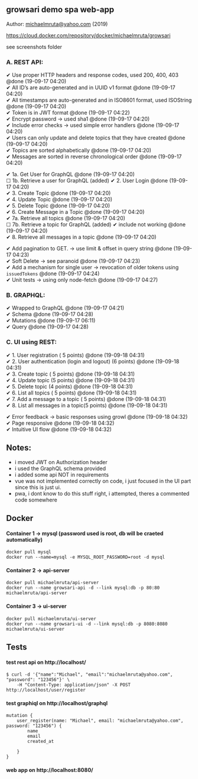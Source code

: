 growsari demo spa web-app
--

Author: <michaelmruta@yahoo.com> (2019)

<https://cloud.docker.com/repository/docker/michaelmruta/growsari>

see screenshots folder
### A. REST API:

 ✔ Use proper HTTP headers and response codes, used 200, 400, 403 @done (19-09-17 04:20)<br />
 ✔ All ID’s are auto-generated and in UUID v1 format @done (19-09-17 04:20)<br />
 ✔ All timestamps are auto-generated and in ISO8601 format, used ISOString @done (19-09-17 04:20)<br />
 ✔ Token is in JWT format  @done (19-09-17 04:22)<br />
 ✔ Encrypt password -> used sha1 @done (19-09-17 04:20)<br />
 ✔ Include error checks -> used simple error handlers @done (19-09-17 04:20)<br />
 ✔ Users can only update and delete topics that they have created @done (19-09-17 04:20)<br />
 ✔ Topics are sorted alphabetically @done (19-09-17 04:20)<br />
 ✔ Messages are sorted in reverse chronological order @done (19-09-17 04:20)<br />

 ✔ 1a. Get User for GraphQL @done (19-09-17 04:20)<br />
 ☐ 1b. Retrieve a user for GraphQL (added)
 ✔ 2. User Login @done (19-09-17 04:20)<br />
 ✔ 3. Create Topic @done (19-09-17 04:20)<br />
 ✔ 4. Update Topic @done (19-09-17 04:20)<br />
 ✔ 5. Delete Topic @done (19-09-17 04:20)<br />
 ✔ 6. Create Message in a Topic @done (19-09-17 04:20)<br />
 ✔ 7a. Retrieve all topics @done (19-09-17 04:20)<br />
 ☐ 7b. Retrieve a topic for GraphQL (added)
 ✔ include not working @done (19-09-17 04:20)<br />
 ✔ 8. Retrieve all messages in a topic @done (19-09-17 04:20)<br />
 
 ✔ Add pagination to GET.​ ​-> use limit & offset in query string @done (19-09-17 04:23)<br />
 ✔ Soft Delete​ ​-> see paranoid @done (19-09-17 04:23)<br />
 ✔ Add a mechanism for single user -> revocation of older tokens using `issuedTokens` @done (19-09-17 04:24)<br />
 ✔ Unit tests -> using only node-fetch @done (19-09-17 04:27)<br />
 
### B. GRAPHQL:

 ✔ Wrapped to GraphQL @done (19-09-17 04:21)<br />
 ✔ Schema @done (19-09-17 04:28)<br />
 ✔ Mutations @done (19-09-17 06:11)<br />
 ✔ Query @done (19-09-17 04:28)<br />

### C. UI using REST:

 ✔ 1. User registration (​ 5 points) @done (19-09-18 04:31)<br />
 ✔ 2. User authentication (login and logout) ​(6 points) @done (19-09-18 04:31)<br />
 ✔ 3. Create topic (​ 5 points) @done (19-09-18 04:31)<br />
 ✔ 4. Update topic ​(5 points) @done (19-09-18 04:31)<br />
 ✔ 5. Delete topic ​(4 points) @done (19-09-18 04:31)<br />
 ✔ 6. List all topics (​ 5 points) @done (19-09-18 04:31)<br />
 ✔ 7. Add a message to a topic (​ 5 points) @done (19-09-18 04:31)<br />
 ✔ 8. List all messages in a topic ​(5 points) @done (19-09-18 04:31)<br />

 ✔ Error feedback -> basic responses using growl @done (19-09-18 04:32)<br />
 ✔ Page responsive @done (19-09-18 04:32)<br />
 ✔ Intuitive UI flow @done (19-09-18 04:32)<br />

Notes:
--
 - i moved JWT on Authorization header<br />
 - i used the GraphQL schema provided<br />
 - i added some api NOT in requirements<br />
 - vue was not implemented correctly on code, i just focused in the UI part since this is just ui.<br />
 - pwa, i dont know to do this stuff right, i attempted, theres a commented code somewhere<br />

Docker
---

#### Container 1 -> mysql (password used is root, db will be craeted automatically)
```
docker pull mysql
docker run --name=mysql -e MYSQL_ROOT_PASSWORD=root -d mysql 
```

#### Container 2 -> api-server
```
docker pull michaelmruta/api-server
docker run --name growsari-api -d --link mysql:db -p 80:80 michaelmruta/api-server
```

#### Container 3 -> ui-server
```
docker pull michaelmruta/ui-server
docker run --name growsari-ui -d --link mysql:db -p 8080:8080 michaelmruta/ui-server
```

Tests
---

#### test rest api on http://localhost/
```
$ curl -d '{"name":"Michael", "email":"michaelmruta@yahoo.com", "password": "123456"}' \
	-H "Content-Type: application/json" -X POST http://localhost/user/register
```

#### test graphiql on http://localhost/graphql
```
mutation {
	user_register(name: "Michael", email: "michaelmruta@yahoo.com", password: "123456") {
		name
		email
		created_at

	}
}
```

#### web app on http://localhost:8080/
